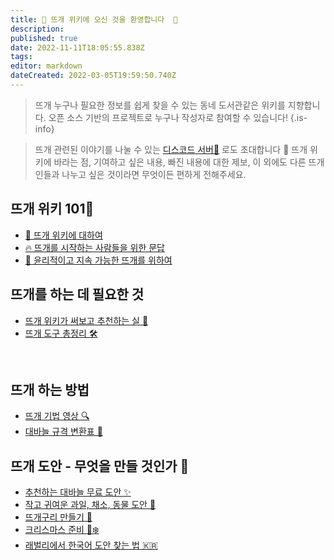 ```yaml
---
title: 🐑 뜨개 위키에 오신 것을 환영합니다  🌿 
description: 
published: true
date: 2022-11-11T18:05:55.838Z
tags: 
editor: markdown
dateCreated: 2022-03-05T19:59:50.740Z
---
```


> 뜨개 누구나 필요한 정보를 쉽게 찾을 수 있는 동네 도서관같은 위키를 지향합니다.
> 오픈 소스 기반의 프로젝트로 누구나 작성자로 참여할 수 있습니다!
{.is-info}


> 뜨개 관련된 이야기를 나눌 수 있는 [디스코드 서버🔗](https://t.co/7pYuDu8yKe) 로도 초대합니다 🎉 
> 뜨개 위키에 바라는 점, 기여하고 싶은 내용, 빠진 내용에 대한 제보, 이 외에도 다른 뜨개인들과 나누고 싶은 것이라면 무엇이든 편하게 전해주세요. 

## 뜨개 위키 101🧵
- [📖 뜨개 위키에 대하여](https://knitki.herokuapp.com/ko/about)
- [🔥 뜨개를 시작하는 사람들을 위한 문답](https://knitki.herokuapp.com/ko/welcome)
- [🦕 윤리적이고 지속 가능한 뜨개를 위하여](https://knitki.herokuapp.com/ko/sustainability)

## 뜨개를 하는 데 필요한 것
- [뜨개 위키가 써보고 추천하는 실 🧶](https://knitki.herokuapp.com/ko/tool/yarn_rec)
- [뜨개 도구 총정리 🛠️](https://knitki.herokuapp.com/ko/tool)

<!----[💗 세상을 바꾸는 뜨개](https://knitki.herokuapp.com/ko/knit_for_good)
-->
<br>

<!---- [실 🧶](https://knitki.herokuapp.com/ko/tool/yarns)-->
<!---- [뜨개 약어](https://knitki.herokuapp.com/ko/skill/abbreviations)-->
## 뜨개 하는 방법 
- [뜨개 기법 영상 🔍](https://knitki.herokuapp.com/ko/skill/tutorials)
- [대바늘 규격 변환표 🔱](https://knitki.herokuapp.com/ko/tool/needle_size_conversion)


## 뜨개 도안 - 무엇을 만들 것인가 🎨
- [추천하는 대바늘 무료 도안 ✨](https://knitki.herokuapp.com/ko/pattern/knitting_patterns)
- [작고 귀여운 과일, 채소, 동물 도안 🍒](https://knitki.herokuapp.com/ko/pattern/little_sweet_kal)
- [뜨개구리 만들기 🐸](https://knitki.herokuapp.com/ko/frog)
- [크리스마스 준비 🎄❄️](https://knitki.herokuapp.com/ko/christmas)
- [래벌리에서 한국어 도안 찾는 법 🇰🇷](https://knitki.herokuapp.com/ko/pattern/ravelry_korean)



